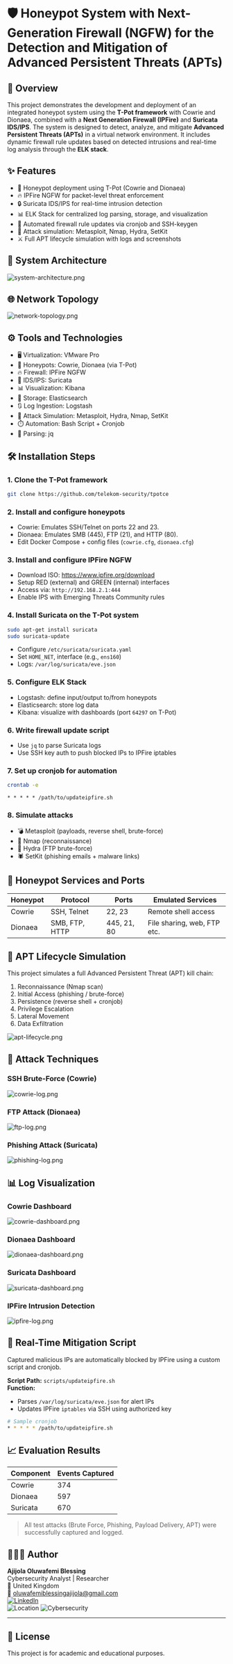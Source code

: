 # 🛡️ Honeypot System with Next-Generation Firewall (NGFW) for the Detection and Mitigation of Advanced Persistent Threats (APTs)

## 📌 Overview

This project demonstrates the development and deployment of an integrated honeypot system using the **T-Pot framework** with Cowrie and Dionaea, combined with a **Next Generation Firewall (IPFire)** and **Suricata IDS/IPS**. The system is designed to detect, analyze, and mitigate **Advanced Persistent Threats (APTs)** in a virtual network environment. It includes dynamic firewall rule updates based on detected intrusions and real-time log analysis through the **ELK stack**.



## ✨ Features

- 🧪 Honeypot deployment using T-Pot (Cowrie and Dionaea)
- 🔥 IPFire NGFW for packet-level threat enforcement
- 🔒 Suricata IDS/IPS for real-time intrusion detection
- 📊 ELK Stack for centralized log parsing, storage, and visualization
- 🔧 Automated firewall rule updates via cronjob and SSH-keygen
- 🎯 Attack simulation: Metasploit, Nmap, Hydra, SetKit
- ⚔️ Full APT lifecycle simulation with logs and screenshots



## 🧠 System Architecture

![system-architecture.png](system-architecture.png)



## 🌐 Network Topology

![network-topology.png](network-topology.png)



## ⚙️ Tools and Technologies

- 🖥️ Virtualization: VMware Pro
- 🎯 Honeypots: Cowrie, Dionaea (via T-Pot)
- 🔥 Firewall: IPFire NGFW
- 📡 IDS/IPS: Suricata
- 📊 Visualization: Kibana
- 💾 Storage: Elasticsearch
- 🔃 Log Ingestion: Logstash
- 🧪 Attack Simulation: Metasploit, Hydra, Nmap, SetKit
- ⏱️ Automation: Bash Script + Cronjob
- 📄 Parsing: jq



## 🛠️ Installation Steps

### 1. Clone the T-Pot framework
```bash
git clone https://github.com/telekom-security/tpotce
```

### 2. Install and configure honeypots
- Cowrie: Emulates SSH/Telnet on ports 22 and 23.
- Dionaea: Emulates SMB (445), FTP (21), and HTTP (80).
- Edit Docker Compose + config files (`cowrie.cfg`, `dionaea.cfg`)

### 3. Install and configure IPFire NGFW
- Download ISO: https://www.ipfire.org/download
- Setup RED (external) and GREEN (internal) interfaces
- Access via: `http://192.168.2.1:444`
- Enable IPS with Emerging Threats Community rules

### 4. Install Suricata on the T-Pot system
```bash
sudo apt-get install suricata
sudo suricata-update
```
- Configure `/etc/suricata/suricata.yaml`
- Set `HOME_NET`, interface (e.g., `ens160`)
- Logs: `/var/log/suricata/eve.json`

### 5. Configure ELK Stack
- Logstash: define input/output to/from honeypots
- Elasticsearch: store log data
- Kibana: visualize with dashboards (port `64297` on T-Pot)

### 6. Write firewall update script
- Use `jq` to parse Suricata logs
- Use SSH key auth to push blocked IPs to IPFire iptables

### 7. Set up cronjob for automation
```bash
crontab -e
```
```cron
* * * * * /path/to/updateipfire.sh
```

### 8. Simulate attacks
- 💣 Metasploit (payloads, reverse shell, brute-force)
- 🧭 Nmap (reconnaissance)
- 🔐 Hydra (FTP brute-force)
- 🕷️ SetKit (phishing emails + malware links)



## 🧾 Honeypot Services and Ports

| Honeypot  | Protocol       | Ports       | Emulated Services           |
|-----------|----------------|-------------|-----------------------------|
| Cowrie    | SSH, Telnet    | 22, 23      | Remote shell access         |
| Dionaea   | SMB, FTP, HTTP | 445, 21, 80 | File sharing, web, FTP etc. |



## 🔁 APT Lifecycle Simulation

This project simulates a full Advanced Persistent Threat (APT) kill chain:

1. Reconnaissance (Nmap scan)
2. Initial Access (phishing / brute-force)
3. Persistence (reverse shell + cronjob)
4. Privilege Escalation
5. Lateral Movement
6. Data Exfiltration

![apt-lifecycle.png](apt-lifecycle.png)



## 📄 Attack Techniques 

### SSH Brute-Force (Cowrie)
![cowrie-log.png](cowrie-log.png)

### FTP Attack (Dionaea)
![ftp-log.png](ftp-log.png)

### Phishing Attack (Suricata)
![phishing-log.png](phishing-log.png)



## 📊 Log Visualization

### Cowrie Dashboard

![cowrie-dashboard.png](cowrie-dashboard.png)

### Dionaea Dashboard

![dionaea-dashboard.png](dionaea-dashboard.png)

### Suricata Dashboard

![suricata-dashboard.png](suricata-dashboard.png)

### IPFire Intrusion Detection

![ipfire-log.png](ipfire-log.png)



## 🔄 Real-Time Mitigation Script

Captured malicious IPs are automatically blocked by IPFire using a custom script and cronjob.

**Script Path:** `scripts/updateipfire.sh`  
**Function:**  
- Parses `/var/log/suricata/eve.json` for alert IPs  
- Updates IPFire `iptables` via SSH using authorized key  

```bash
# Sample cronjob
* * * * * /path/to/updateipfire.sh
```



## 📈 Evaluation Results

| Component  | Events Captured |
|------------|------------------|
| Cowrie     | 374              |
| Dionaea    | 597              |
| Suricata   | 670              |

> All test attacks (Brute Force, Phishing, Payload Delivery, APT) were successfully captured and logged.



## 👨🏽‍💻 Author

**Ajijola Oluwafemi Blessing**  
Cybersecurity Analyst | Researcher  
📍 United Kingdom  
📧 oluwafemiblessingajijola@gmail.com  
[![LinkedIn](https://img.shields.io/badge/LinkedIn-Profile-blue?logo=linkedin&style=flat-square)](https://www.linkedin.com/in/ajijola-oluwafemi-ba839712a/)  
![Location](https://img.shields.io/badge/Based_in-United_Kingdom-007EC6?style=flat-square)
![Cybersecurity](https://img.shields.io/badge/Role-Cybersecurity_Analyst-success?style=flat-square)

---

## 📄 License

This project is for academic and educational purposes.
